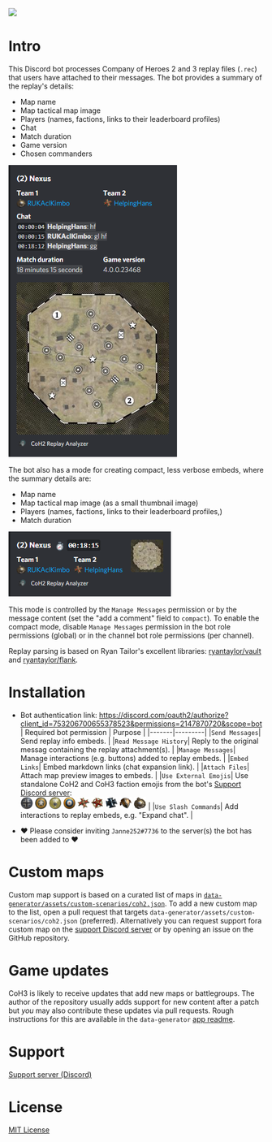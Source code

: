 [![](https://img.shields.io/discord/753277157027086427?color=%2336393f&label=Support%20Discord&logo=discord&logoColor=white)](https://discord.gg/RwCZTUwMd3)

# Intro
This Discord bot processes Company of Heroes 2 and 3 replay files (`.rec`) that users have attached to their messages.
The bot provides a summary of the replay's details:
- Map name
- Map tactical map image
- Players (names, factions, links to their leaderboard profiles)
- Chat
- Match duration
- Game version
- Chosen commanders

![](./media/examples/full-embed.png)

The bot also has a mode for creating compact, less verbose embeds, where the summary details are:
- Map name
- Map tactical map image (as a small thumbnail image)
- Players (names, factions, links to their leaderboard profiles,)
- Match duration

![](./media/examples/compact-embed.png)

This mode is controlled by the `Manage Messages` permission or by the message content (set the "add a comment" field to `compact`). To enable the compact mode, disable `Manage Messages` permission in the bot role permissions (global) or in the channel bot role permissions (per channel). 

Replay parsing is based on Ryan Tailor's excellent libraries: [ryantaylor/vault](https://github.com/ryantaylor/vault) and [ryantaylor/flank](https://github.com/ryantaylor/flank).

# Installation
- Bot authentication link: https://discord.com/oauth2/authorize?client_id=753206700655378523&permissions=2147870720&scope=bot
    | Required bot permission | Purpose |
    |-------|---------|
    |`Send Messages`| Send replay info embeds. |
    |`Read Message History`| Reply to the original messag containing the replay attachment(s). |
    |`Manage Messages`| Manage interactions (e.g. buttons) added to replay embeds. |
    |`Embed Links`| Embed markdown links (chat expansion link). |
    |`Attach Files`| Attach map preview images to embeds. |
    |`Use External Emojis`| Use standalone CoH2 and CoH3 faction emojis from the bot's [Support Discord server](https://discord.gg/nBQQ4Xh5RR): <br /><img title=":coh3_german:" src="./media/discord/emoji/coh3/german_small.png" width="24" height="24"> <img title=":coh3_american:" src="./media/discord/emoji/coh3/american_small.png" width="24" height="24"> <img title=":coh3_afrika_korps:" src="./media/discord/emoji/coh3/afrika_korps_small.png" width="24" height="24"> <img title=":coh3_british:" src="./media/discord/emoji/coh3/british_small.png" width="24" height="24"> <img title=":german:" src="./media/discord/emoji/coh2/german.png" width="24" height="24"> <img title=":soviet:" src="./media/discord/emoji/coh2/soviet.png" width="24" height="24"> <img title=":west_german:" src="./media/discord/emoji/coh2/west_german.png" width="24" height="24"> <img title=":aef:" src="./media/discord/emoji/coh2/aef.png" width="24" height="24"> <img title=":british:" src="./media/discord/emoji/coh2/british.png" width="24" height="24"> |
    |`Use Slash Commands`| Add interactions to replay embeds, e.g. "Expand chat". |
    
- ❤️ Please consider inviting `Janne252#7736` to the server(s) the bot has been added to ❤️

# Custom maps
Custom map support is based on a curated list of maps in [`data-generator/assets/custom-scenarios/coh2.json`](data-generator/assets/custom-scenarios/coh2.json). 
To add a new custom map to the list, open a pull request that targets `data-generator/assets/custom-scenarios/coh2.json` (preferred).
Alternatively you can request support fora custom map on the [support Discord server](https://discord.gg/nBQQ4Xh5RR) or by opening an issue on the GitHub repository.

# Game updates
CoH3 is likely to receive updates that add new maps or battlegroups. The author of the repository usually adds support for new content after a patch but _you_ may also contribute these updates via pull requests. Rough instructions for this are available in the `data-generator` [app readme](./data-generator/readme.md).

# Support
[Support server (Discord)](https://discord.gg/nBQQ4Xh5RR)

# License
[MIT License](./LICENSE.txt)
